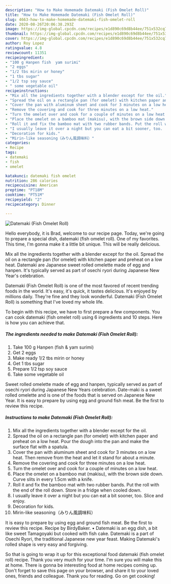 ```yaml
---
description: "How to Make Homemade Datemaki (Fish Omelet Roll)"
title: "How to Make Homemade Datemaki (Fish Omelet Roll)"
slug: 4663-how-to-make-homemade-datemaki-fish-omelet-roll
date: 2020-08-26T20:06:38.293Z
image: https://img-global.cpcdn.com/recipes/e1d890c69d8b44ee/751x532cq70/datemaki-fish-omelet-roll-recipe-main-photo.jpg
thumbnail: https://img-global.cpcdn.com/recipes/e1d890c69d8b44ee/751x532cq70/datemaki-fish-omelet-roll-recipe-main-photo.jpg
cover: https://img-global.cpcdn.com/recipes/e1d890c69d8b44ee/751x532cq70/datemaki-fish-omelet-roll-recipe-main-photo.jpg
author: Roy Lopez
ratingvalue: 4.8
reviewcount: 11351
recipeingredient:
- "100 g Hanpen fish  yam surimi"
- "2 eggs"
- "1/2 tbs mirin or honey"
- "1 tbs sugar"
- "1/2 tsp soy sauce"
- " some vegetable oil"
recipeinstructions:
- "Mix all the ingredients together with a blender except for the oil."
- "Spread the oil on a rectangle pan (for omelet) with kitchen paper and preheat on a low heat. Pour the dough into the pan and make the surface flat with a spatula."
- "Cover the pan with aluminum sheet and cook for 3 minutes on a low heat. Then remove from the heat and let it stand for about a minute."
- "Remove the covering and cook for three minutes on a low heat."
- "Turn the omelet over and cook for a couple of minutes on a low heat."
- "Place the omelet on a bamboo mat (makisu), with the brown side down. Curve slits in every 1.5cm with a knife."
- "Roll it and fix the bamboo mat with two rubber bands. Put the roll with the end of the roll down. Store in a fridge when cooled down."
- "I usually leave it over a night but you can eat a bit sooner, too.  Slice and enjoy."
- "Decoration for kids."
- "Mirin-like seasoning（みりん風調味料）"
categories:
- Recipe
tags:
- datemaki
- fish
- omelet

katakunci: datemaki fish omelet 
nutrition: 286 calories
recipecuisine: American
preptime: "PT18M"
cooktime: "PT51M"
recipeyield: "2"
recipecategory: Dinner

---
```



![Datemaki (Fish Omelet Roll)](https://img-global.cpcdn.com/recipes/e1d890c69d8b44ee/751x532cq70/datemaki-fish-omelet-roll-recipe-main-photo.jpg)

Hello everybody, it is Brad, welcome to our recipe page. Today, we're going to prepare a special dish, datemaki (fish omelet roll). One of my favorites. This time, I'm gonna make it a little bit unique. This will be really delicious.

Mix all the ingredients together with a blender except for the oil. Spread the oil on a rectangle pan (for omelet) with kitchen paper and preheat on a low heat. Datemaki are Japanese sweet rolled omelette made of egg and hanpen. It&#39;s typically served as part of osechi ryori during Japanese New Year&#39;s celebration.

Datemaki (Fish Omelet Roll) is one of the most favored of recent trending foods in the world. It's easy, it's quick, it tastes delicious. It's enjoyed by millions daily. They're fine and they look wonderful. Datemaki (Fish Omelet Roll) is something that I've loved my whole life.


To begin with this recipe, we have to first prepare a few components. You can cook datemaki (fish omelet roll) using 6 ingredients and 10 steps. Here is how you can achieve that.

<!--inarticleads1-->

##### The ingredients needed to make Datemaki (Fish Omelet Roll):

1. Take 100 g Hanpen (fish &amp; yam surimi)
1. Get 2 eggs
1. Make ready 1/2 tbs mirin or honey
1. Get 1 tbs sugar
1. Prepare 1/2 tsp soy sauce
1. Take  some vegetable oil


Sweet rolled omelette made of egg and hanpen, typically served as part of osechi ryori during Japanese New Years celebration. Date-maki is a sweet rolled omelette and is one of the foods that is served on Japanese New Year. It is easy to prepare by using egg and ground fish meat. Be the first to review this recipe. 

<!--inarticleads2-->

##### Instructions to make Datemaki (Fish Omelet Roll):

1. Mix all the ingredients together with a blender except for the oil.
1. Spread the oil on a rectangle pan (for omelet) with kitchen paper and preheat on a low heat. Pour the dough into the pan and make the surface flat with a spatula.
1. Cover the pan with aluminum sheet and cook for 3 minutes on a low heat. Then remove from the heat and let it stand for about a minute.
1. Remove the covering and cook for three minutes on a low heat.
1. Turn the omelet over and cook for a couple of minutes on a low heat.
1. Place the omelet on a bamboo mat (makisu), with the brown side down. Curve slits in every 1.5cm with a knife.
1. Roll it and fix the bamboo mat with two rubber bands. Put the roll with the end of the roll down. Store in a fridge when cooled down.
1. I usually leave it over a night but you can eat a bit sooner, too.  Slice and enjoy.
1. Decoration for kids.
1. Mirin-like seasoning（みりん風調味料）


It is easy to prepare by using egg and ground fish meat. Be the first to review this recipe. Recipe by BirdyBaker. • Datemaki is an egg dish, a bit like sweet Tamagoyaki but cooked with fish cake. Datemaki is a part of Osechi Ryori, the traditional Japanese new year feast. Making Datemaki&#39;s rolled shape is very easy and forgiving. 

So that is going to wrap it up for this exceptional food datemaki (fish omelet roll) recipe. Thank you very much for your time. I'm sure you will make this at home. There is gonna be interesting food at home recipes coming up. Don't forget to save this page on your browser, and share it to your loved ones, friends and colleague. Thank you for reading. Go on get cooking!
